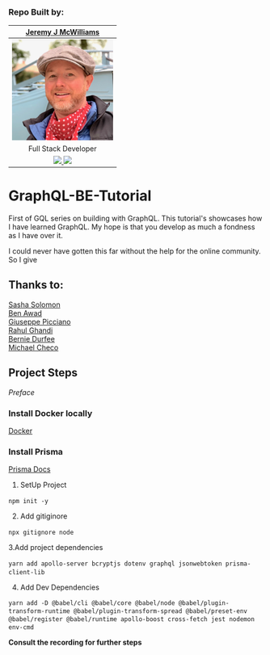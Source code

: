 ### Repo Built by:

|  [Jeremy J McWilliams](https://jeremyjmcwilliams.com)|
| :---------------------------------------------------: |
| [<img src="./assets/jeremy-mcwilliams.jpg" width = "200" />](https://github.com/J2Macwilliams)   |
|Full Stack Developer |
| [<img src="https://github.com/favicon.ico" width="30"> ](https://github.com/J2Macwilliams)   [ <img src="https://static.licdn.com/sc/h/al2o9zrvru7aqj8e1x2rzsrca" width="30"> ](https://www.linkedin.com/in/jeremyjmcwilliams/) | 

# GraphQL-BE-Tutorial
First of GQL series on building with GraphQL. 
This tutorial's showcases how I have learned GraphQL.
My hope is that you develop as much a fondness as I have over it. 

I could never have gotten this far without the help for the online community. So I give
## Thanks to:
[Sasha Solomon](https://www.linkedin.com/in/sasha-s-3808365a/)<br/>
[Ben Awad](https://www.linkedin.com/in/benawad/)<br/>
[Giuseppe Picciano](https://www.linkedin.com/in/giuseppe-picciano-02b94014b/)<br/>
[Rahul Ghandi](https://morioh.com/p/2ea3e8a87744)<br/>
[Bernie Durfee](https://www.linkedin.com/in/berniedurfee/)<br/>
[Michael Checo](https://www.linkedin.com/in/michael-checo/)<br/>

## Project Steps
*Preface*
### Install Docker locally
[Docker](https://www.docker.com/products/docker-desktop)
### Install Prisma 
[Prisma Docs](https://v1.prisma.io/docs/1.34/get-started/01-setting-up-prisma-new-database-JAVASCRIPT-a002/)


1. SetUp Project

`npm init -y`

2. Add gitiginore

`npx gitignore node`

3.Add project dependencies

`yarn add apollo-server bcryptjs dotenv graphql jsonwebtoken prisma-client-lib`

4. Add Dev Dependencies

```
yarn add -D @babel/cli @babel/core @babel/node @babel/plugin-transform-runtime @babel/plugin-transform-spread @babel/preset-env @babel/register @babel/runtime apollo-boost cross-fetch jest nodemon env-cmd

```

**Consult the recording for further steps**

